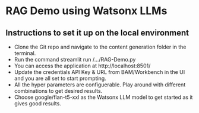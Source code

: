 # RAG Demo using Watsonx LLMs

## Instructions to set it up on the local environment

* Clone the Git repo and navigate to the content generation folder in the terminal.
* Run the command streamlit run /.../RAG-Demo.py
* You can access the application at http://localhost:8501/
* Update the credentials API Key & URL from BAM/Workbench in the UI and you are all set to start prompting.
* All the hyper parameters are configuerable. Play around with different combinations to get desired results.
* Choose google/flan-t5-xxl as the Watsonx LLM model to get started as it gives good results.
